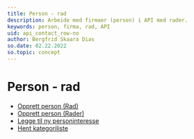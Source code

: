 ```yaml
---
title: Person - rad
description: Arbeide med firmaer (person) i API med rader.
keywords: person, firma, rad, API
uid: api_contact_row-no
author: Bergfrid Skaara Dias
so.date: 02.22.2022
so.topic: concept
---
```


# Person - rad

* [Opprett person (Rad)][1]
* [Opprett person (Rader)][2]
* [Legge til ny personinteresse][3]
* [Hent kategoriliste][4]

<!-- Referenced links -->
[1]: create-contact-row.md
[2]: create-contact-row.md
[3]: add-new-contact-interest.md
[4]: get-catlist-categoryrows.md
